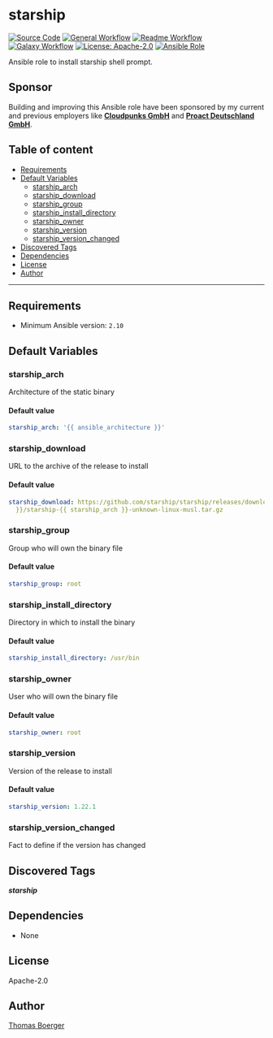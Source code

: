 # starship

[![Source Code](https://img.shields.io/badge/github-source%20code-blue?logo=github&logoColor=white)](https://github.com/rolehippie/starship)
[![General Workflow](https://github.com/rolehippie/starship/actions/workflows/general.yml/badge.svg)](https://github.com/rolehippie/starship/actions/workflows/general.yml)
[![Readme Workflow](https://github.com/rolehippie/starship/actions/workflows/docs.yml/badge.svg)](https://github.com/rolehippie/starship/actions/workflows/docs.yml)
[![Galaxy Workflow](https://github.com/rolehippie/starship/actions/workflows/galaxy.yml/badge.svg)](https://github.com/rolehippie/starship/actions/workflows/galaxy.yml)
[![License: Apache-2.0](https://img.shields.io/github/license/rolehippie/starship)](https://github.com/rolehippie/starship/blob/master/LICENSE)
[![Ansible Role](https://img.shields.io/badge/role-rolehippie.starship-blue)](https://galaxy.ansible.com/rolehippie/starship)

Ansible role to install starship shell prompt.

## Sponsor

Building and improving this Ansible role have been sponsored by my current and previous employers like **[Cloudpunks GmbH](https://cloudpunks.de)** and **[Proact Deutschland GmbH](https://www.proact.eu)**.

## Table of content

- [Requirements](#requirements)
- [Default Variables](#default-variables)
  - [starship_arch](#starship_arch)
  - [starship_download](#starship_download)
  - [starship_group](#starship_group)
  - [starship_install_directory](#starship_install_directory)
  - [starship_owner](#starship_owner)
  - [starship_version](#starship_version)
  - [starship_version_changed](#starship_version_changed)
- [Discovered Tags](#discovered-tags)
- [Dependencies](#dependencies)
- [License](#license)
- [Author](#author)

---

## Requirements

- Minimum Ansible version: `2.10`

## Default Variables

### starship_arch

Architecture of the static binary

#### Default value

```YAML
starship_arch: '{{ ansible_architecture }}'
```

### starship_download

URL to the archive of the release to install

#### Default value

```YAML
starship_download: https://github.com/starship/starship/releases/download/v{{ starship_version
  }}/starship-{{ starship_arch }}-unknown-linux-musl.tar.gz
```

### starship_group

Group who will own the binary file

#### Default value

```YAML
starship_group: root
```

### starship_install_directory

Directory in which to install the binary

#### Default value

```YAML
starship_install_directory: /usr/bin
```

### starship_owner

User who will own the binary file

#### Default value

```YAML
starship_owner: root
```

### starship_version

Version of the release to install

#### Default value

```YAML
starship_version: 1.22.1
```

### starship_version_changed

Fact to define if the version has changed

## Discovered Tags

**_starship_**


## Dependencies

- None

## License

Apache-2.0

## Author

[Thomas Boerger](https://github.com/tboerger)
